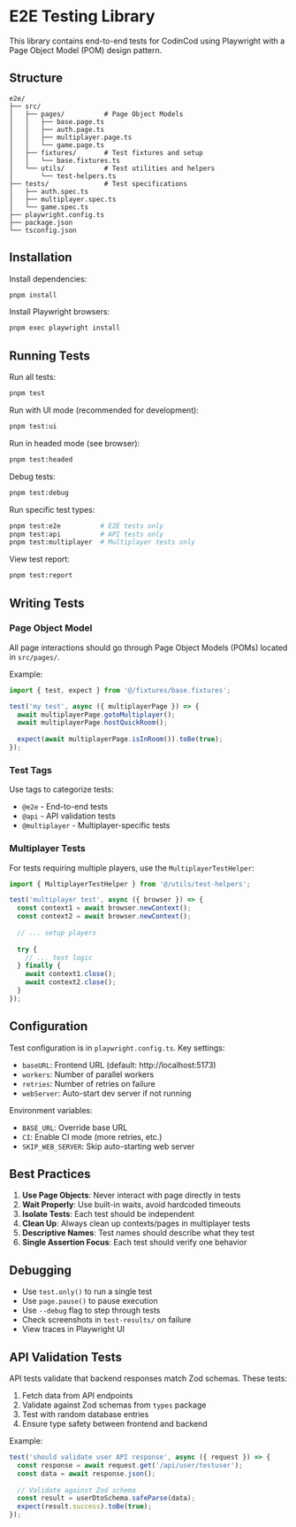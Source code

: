 # E2E Testing Library

This library contains end-to-end tests for CodinCod using Playwright with a Page Object Model (POM) design pattern.

## Structure

```
e2e/
├── src/
│   ├── pages/          # Page Object Models
│   │   ├── base.page.ts
│   │   ├── auth.page.ts
│   │   ├── multiplayer.page.ts
│   │   └── game.page.ts
│   ├── fixtures/       # Test fixtures and setup
│   │   └── base.fixtures.ts
│   └── utils/          # Test utilities and helpers
│       └── test-helpers.ts
├── tests/              # Test specifications
│   ├── auth.spec.ts
│   ├── multiplayer.spec.ts
│   └── game.spec.ts
├── playwright.config.ts
├── package.json
└── tsconfig.json
```

## Installation

Install dependencies:

```bash
pnpm install
```

Install Playwright browsers:

```bash
pnpm exec playwright install
```

## Running Tests

Run all tests:
```bash
pnpm test
```

Run with UI mode (recommended for development):
```bash
pnpm test:ui
```

Run in headed mode (see browser):
```bash
pnpm test:headed
```

Debug tests:
```bash
pnpm test:debug
```

Run specific test types:
```bash
pnpm test:e2e          # E2E tests only
pnpm test:api          # API tests only
pnpm test:multiplayer  # Multiplayer tests only
```

View test report:
```bash
pnpm test:report
```

## Writing Tests

### Page Object Model

All page interactions should go through Page Object Models (POMs) located in `src/pages/`.

Example:
```typescript
import { test, expect } from '@/fixtures/base.fixtures';

test('my test', async ({ multiplayerPage }) => {
  await multiplayerPage.gotoMultiplayer();
  await multiplayerPage.hostQuickRoom();
  
  expect(await multiplayerPage.isInRoom()).toBe(true);
});
```

### Test Tags

Use tags to categorize tests:
- `@e2e` - End-to-end tests
- `@api` - API validation tests
- `@multiplayer` - Multiplayer-specific tests

### Multiplayer Tests

For tests requiring multiple players, use the `MultiplayerTestHelper`:

```typescript
import { MultiplayerTestHelper } from '@/utils/test-helpers';

test('multiplayer test', async ({ browser }) => {
  const context1 = await browser.newContext();
  const context2 = await browser.newContext();
  
  // ... setup players
  
  try {
    // ... test logic
  } finally {
    await context1.close();
    await context2.close();
  }
});
```

## Configuration

Test configuration is in `playwright.config.ts`. Key settings:

- `baseURL`: Frontend URL (default: http://localhost:5173)
- `workers`: Number of parallel workers
- `retries`: Number of retries on failure
- `webServer`: Auto-start dev server if not running

Environment variables:
- `BASE_URL`: Override base URL
- `CI`: Enable CI mode (more retries, etc.)
- `SKIP_WEB_SERVER`: Skip auto-starting web server

## Best Practices

1. **Use Page Objects**: Never interact with page directly in tests
2. **Wait Properly**: Use built-in waits, avoid hardcoded timeouts
3. **Isolate Tests**: Each test should be independent
4. **Clean Up**: Always clean up contexts/pages in multiplayer tests
5. **Descriptive Names**: Test names should describe what they test
6. **Single Assertion Focus**: Each test should verify one behavior

## Debugging

- Use `test.only()` to run a single test
- Use `page.pause()` to pause execution
- Use `--debug` flag to step through tests
- Check screenshots in `test-results/` on failure
- View traces in Playwright UI

## API Validation Tests

API tests validate that backend responses match Zod schemas. These tests:

1. Fetch data from API endpoints
2. Validate against Zod schemas from `types` package
3. Test with random database entries
4. Ensure type safety between frontend and backend

Example:
```typescript
test('should validate user API response', async ({ request }) => {
  const response = await request.get('/api/user/testuser');
  const data = await response.json();
  
  // Validate against Zod schema
  const result = userDtoSchema.safeParse(data);
  expect(result.success).toBe(true);
});
```
